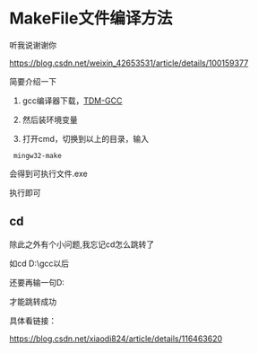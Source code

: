 # MakeFile文件编译方法

听我说谢谢你

https://blog.csdn.net/weixin_42653531/article/details/100159377

简要介绍一下

1. gcc编译器下载，[TDM-GCC](http://tdm-gcc.tdragon.net/download)

2. 然后装环境变量

3. 打开cmd，切换到以上的目录，输入

 ```
  mingw32-make
 ```

会得到可执行文件.exe

执行即可


## cd

除此之外有个小问题,我忘记cd怎么跳转了

如cd D:\gcc以后

还要再输一句D:

才能跳转成功

具体看链接：

https://blog.csdn.net/xiaodi824/article/details/116463620
